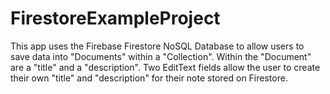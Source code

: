 # FirestoreExampleProject
This app uses the Firebase Firestore NoSQL Database to allow users to save data into "Documents" within a "Collection".  Within the "Document" are a "title" and a "description".  Two EditText fields allow the user to create their own "title" and "description" for their note stored on Firestore.
